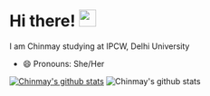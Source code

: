 # Hi there! <img src="https://raw.githubusercontent.com/MartinHeinz/MartinHeinz/master/wave.gif" width="30px">
I am Chinmay studying at IPCW, Delhi University
- 😄 Pronouns: She/Her

[![Chinmay's github stats](https://github-readme-stats.vercel.app/api?username=chinmaychahar)](https://github.com/anuraghazra/github-readme-stats)
![Chinmay's github stats](https://github-readme-stats.vercel.app/api?username=chinmaychahar&count_private=true)
<!--
**chinmaychahar/chinmaychahar** is a ✨ _special_ ✨ repository because its `README.md` (this file) appears on your GitHub profile.
Here are some ideas to get you started:

- 🔭 I’m currently working on ...
- 🌱 I’m currently learning ...
- 👯 I’m looking to collaborate on ...
- 🤔 I’m looking for help with ...
- 💬 Ask me about ...
- 📫 How to reach me: ...
- ⚡ Fun fact: ...
-->
